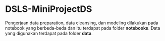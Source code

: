 # DSLS-MiniProjectDS
Pengerjaan data preparation, data cleansing, dan modeling dilakukan pada notebook yang berbeda-beda dan itu terdapat pada folder **notebooks**.
Data yang digunakan terdapat pada folder **data**.
